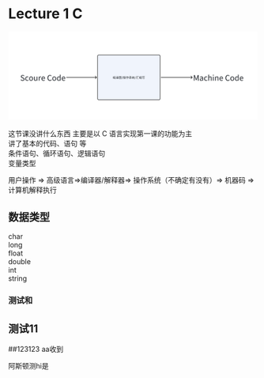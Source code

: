 # Lecture 1 C

![alt text](image-2.png)

这节课没讲什么东西 主要是以 C 语言实现第一课的功能为主  
讲了基本的代码、语句 等  
条件语句、循环语句、逻辑语句  
变量类型

用户操作 => 高级语言=>编译器/解释器=> 操作系统（不确定有没有）=> 机器码 => 计算机解释执行

## 数据类型
  [](https://blog.csdn.net/d704791892/article/details/141726445)
char  
long  
float  
double  
int  
string


### 测试和 

## 测试11




##123123 aa收到


阿斯顿测hi是 